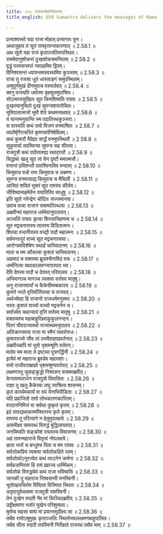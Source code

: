 ```yaml
---
title: ०५८ रामसन्देशनिवेदनम्
title_english: 058 Sumantra delivers the messages of Rama

---
```

<div class="audioEmbed"  caption="श्रीराम-हरिसीताराममूर्ति-घनपाठिभ्यां वचनम्" src="https://archive.org/download/Ramayana-recitation-Sriram-harisItArAmamUrti-Ghanapaati-v2/Kanda_2/Kanda_2_AYK-058-Rama_Sandesha_Nivedanam.mp3"></div>

  
प्रत्याश्वस्तो यदा राजा मोहात् प्रत्यागतः पुनः।  
अथाजुहाव तं सूतं रामवृत्तान्तकारणात् ॥ 2.58.1 ॥   
अथ सूतो महा राजं कृताञ्जलिरुपस्थितः।  
राममेवानुशोचन्तं दुःखशोकसमन्वितम् ॥ 2.58.2 ॥   
वृद्धं परमसन्तप्तं नवग्रहमिव द्विपम्।  
विनिश्वसन्तं ध्यायन्तमस्वस्थमिव कुञ्जरम् ॥ 2.58.3 ॥   
राजा तु रजसा धूतं ध्वस्ताङ्गं समुपस्थितम्।  
अश्रुपूर्णमुखं दीनमुवाच परमार्तवत् ॥ 2.58.4 ॥   
क्वनु वत्स्यति धर्मात्मा वृक्षमूलमुपाश्रितः।  
सोऽत्यन्तसुखितः सूत किमशिष्यति राघवः ॥ 2.58.5 ॥   
दुःखस्यानुचितो दुःखं सुमन्त्रशयनोचितः।  
भूमिपालात्मजो भूमौ शेते कथमनाथवत् ॥ 2.58.6 ॥   
यं यान्तमनुयान्ति स्म पदातिरथकुञ्जराः।  
स वत्स्यति कथं रामो विजनं वनमाश्रितः ॥ 2.58.7 ॥   
व्यालैर्मृगैराचरितं कृष्णसर्पनिषेवितम्।  
कथं कुमारौ वैदेह्या सार्द्धं वनमुपस्थितौ ॥ 2.58.8 ॥   
सुकुमार्या तपस्विन्या सुमन्त्र सह सीतया।  
राजपुत्रौ कथं पादैरवरुह्य रथाद्गतौ ॥ 2.58.9 ॥   
सिद्धार्थः खलु सूत त्वं येन दृष्टौ ममात्मजौ।  
वनान्तं प्रविशन्तौ तावश्विनाविव मन्दरम् ॥ 2.58.10 ॥   
किमुवाच वचो रामः किमुवाच च लक्ष्मणः।  
सुमन्त्र वनमासाद्य किमुवाच च मैथिली ॥ 2.58.11 ॥   
आसितं शयितं भुक्तं सूत रामस्य कीर्तय।  
जीविष्याम्यहमेतेन ययातिरिव साधुषु ॥ 2.58.12 ॥   
इति सूतो नरेन्द्रेण चोदितः सज्जमानया।  
उवाच वाचा राजानं सबाष्परिरब्धया ॥ 2.58.13 ॥   
अब्रवीन्मां महाराज धर्ममेवानुपालयन्।  
अञ्जलिं राघवः कृत्वा शिरसाभिप्रणम्य च ॥ 2.58.14 ॥   
सूत मद्वचनात्तस्य तातस्य विदितात्मनः।  
शिरसा वन्दनीयस्य वन्द्यौ पादौ महात्मनः ॥ 2.58.15 ॥   
सर्वमन्तःपुरं वाच्यं सूत मद्वचनात्त्वया।  
आरोग्यमविशेषेण यथार्हं चाभिवादनम् ॥ 2.58.16 ॥   
माता च मम कौसल्या कुशलं चाभिवादनम्।  
अप्रमादं च वक्तव्या ब्रूयाश्चैनामिदं वचः ॥ 2.58.17 ॥   
धर्म्मनित्या यथाकालमग्न्यगारपरा भव।  
देवि देवस्य पादौ च देववत् परिपालय ॥ 2.58.18 ॥   
अभिमानञ्च मानञ्च त्यक्त्वा वर्त्तस्व मातृषु।  
अनु राजानमार्यां च कैकेयीमम्बकारय ॥ 2.58.19 ॥   
कुमारे भरते वृत्तिर्वर्त्तितव्या च राजवत्।  
अर्थज्येष्ठा हि राजानो राजधर्ममनुस्मर ॥ 2.58.20 ॥   
भरतः कुशलं वाच्यो वाच्यो मद्वचनेन च।  
सर्वास्वेव यथान्यायं वृत्तिं वर्त्तस्व मातृषु ॥ 2.58.21 ॥   
वक्तव्यश्च महाबाहुरिक्ष्वाकुकुलनन्दनः।  
पितरं यौवराज्यस्थो राज्यस्थमनुपालय ॥ 2.58.22 ॥   
अतिक्रान्तवया राजा मा स्मैनं व्यवरोरुधः।  
कुमारराज्ये जीव त्वं तस्यैवाज्ञाप्रवर्तनात् ॥ 2.58.23 ॥   
अब्रवीच्चापि मां भूयो भृशमश्रूणि वर्तयन्।  
मातेव मम माता ते द्रष्टव्या पुत्रगर्द्धिनी ॥ 2.58.24 ॥   
इत्येवं मां महाराज ब्रुवन्नेव महायशाः।  
रामो राजीवताम्राक्षो भृशमश्रूण्यवर्तयत् ॥ 2.58.25 ॥   
लक्ष्मणस्तु सुसङ्क्रुद्धो निश्वसन् वाक्यमब्रवीत्।  
केनायमपराधेन राजपुत्रो विवासितः ॥ 2.58.26 ॥   
राज्ञा तु खलु कैकेय्या लघु त्वाश्रित्य शासनम्।  
कृतं कार्य्यमकार्यं वा वयं येनाभिपीडिताः ॥ 2.58.27 ॥   
यदि प्रव्राजितो रामो लोभकारणकारितम्।  
वरदाननिमित्तं वा सर्वथा दुष्कृतं कृतम् ॥ 2.58.28 ॥   
इदं तावद्यथाकाममीश्वरस्य कृते कृतम्।  
रामस्य तु परित्यागे न हेतुमुपलक्षये ॥ 2.58.29 ॥   
असमीक्ष्य समारब्धं विरुद्धं बुद्धिलाघवात्।  
जनयिष्यति सङ्क्रोशं राघवस्य विवासनम् ॥ 2.58.30 ॥   
अहं तावन्महाराजे पितृत्वं नोपलक्षये।  
भ्राता भर्त्ता च बन्धुश्च पिता च मम राघवः ॥ 2.58.31 ॥   
सर्वलोकप्रियं त्यक्त्वा सर्वलोकहिते रतम्।  
सर्वलोकोऽनुरज्येत कथं त्वाऽनेन कर्मणा ॥ 2.58.32 ॥   
सर्वप्रजाभिरामं हि रामं प्रव्राज्य धार्म्मिकम्।  
सर्वलोकं विरुद्ध्येमं कथं राजा भविष्यसि ॥ 2.58.33 ॥   
जानकी तु महाराज निश्वसन्ती मनस्विनी।  
भूतोपहतचित्तेव विष्ठिता विस्मिता स्थिता ॥ 2.58.34 ॥   
अदृष्टपूर्वव्यसमा राजपुत्री यशस्विनी।  
तेन दुःखेन रुदती नैव मां किञ्चिदब्रवीत् ॥ 2.58.35 ॥   
उद्वीक्षमाणा भर्तारं मुखेन परिशुष्यता।  
मुमोच सहसा बाष्पं मां प्रयान्तमुदीक्ष्य सा ॥ 2.58.36 ॥   
तथैव रामोऽश्रुमुखः कृताञ्जलिः स्थितोभवल्लक्ष्मणबाहुपालितः।  
तथैव सीता रुदती तपस्विनी निरीक्षते राजरथं तथैव माम् ॥ 2.58.37 ॥   